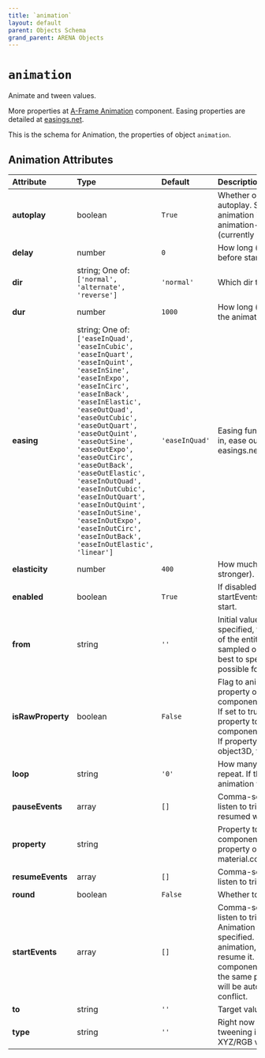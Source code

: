 ```yaml
---
title: `animation`
layout: default
parent: Objects Schema
grand_parent: ARENA Objects
---
```


<!--CAUTION: This file is autogenerated from https://github.com/arenaxr/arena-schemas. Changes made here may be overwritten.-->


`animation`
===========


Animate and tween values.

More properties at <a href='https://aframe.io/docs/1.5.0/components/animation.html'>A-Frame Animation</a> component. Easing properties are detailed at <a href='https://easings.net'>easings.net</a>.

This is the schema for Animation, the properties of object `animation`.

Animation Attributes
---------------------

|Attribute|Type|Default|Description|Required|
| :--- | :--- | :--- | :--- | :--- |
|**autoplay**|boolean|```True```|Whether or not the animation should autoplay. Should be specified if the animation is defined for the animation-timeline component (currently not supported).|No|
|**delay**|number|```0```|How long (milliseconds) to wait before starting.|No|
|**dir**|string; One of: ```['normal', 'alternate', 'reverse']```|```'normal'```|Which dir to go from from to to.|No|
|**dur**|number|```1000```|How long (milliseconds) each cycle of the animation is.|No|
|**easing**|string; One of: ```['easeInQuad', 'easeInCubic', 'easeInQuart', 'easeInQuint', 'easeInSine', 'easeInExpo', 'easeInCirc', 'easeInBack', 'easeInElastic', 'easeOutQuad', 'easeOutCubic', 'easeOutQuart', 'easeOutQuint', 'easeOutSine', 'easeOutExpo', 'easeOutCirc', 'easeOutBack', 'easeOutElastic', 'easeInOutQuad', 'easeInOutCubic', 'easeInOutQuart', 'easeInOutQuint', 'easeInOutSine', 'easeInOutExpo', 'easeInOutCirc', 'easeInOutBack', 'easeInOutElastic', 'linear']```|```'easeInQuad'```|Easing function of animation. To ease in, ease out, ease in and out. See easings.net for more.|No|
|**elasticity**|number|```400```|How much to bounce (higher is stronger).|No|
|**enabled**|boolean|```True```|If disabled, animation will stop and startEvents will not trigger animation start.|No|
|**from**|string|```''```|Initial value at start of animation. If not specified, the current property value of the entity will be used (will be sampled on each animation start). It is best to specify a from value when possible for stability.|No|
|**isRawProperty**|boolean|```False```|Flag to animate an arbitrary object property outside of A-Frame components for better performance. If set to true, for example, we can set property to like components.material.material.opacity. If property starts with components or object3D, this will be inferred to true.|No|
|**loop**|string|```'0'```|How many times the animation should repeat. If the value is true, the animation will repeat infinitely.|No|
|**pauseEvents**|array|```[]```|Comma-separated list of events to listen to trigger pause. Can be resumed with resumeEvents.|No|
|**property**|string||Property to animate. Can be a component name, a dot-delimited property of a component (e.g., material.color), or a plain attribute.|No|
|**resumeEvents**|array|```[]```|Comma-separated list of events to listen to trigger resume after pausing.|No|
|**round**|boolean|```False```|Whether to round values.|No|
|**startEvents**|array|```[]```|Comma-separated list of events to listen to trigger a restart and play. Animation will not autoplay if specified. startEvents will restart the animation, use pauseEvents to resume it. If there are other animation components on the entity animating the same property, those animations will be automatically paused to not conflict.|No|
|**to**|string|```''```|Target value at end of animation.|No|
|**type**|string|```''```|Right now only supports color for tweening isRawProperty color XYZ/RGB vector values.|No|
